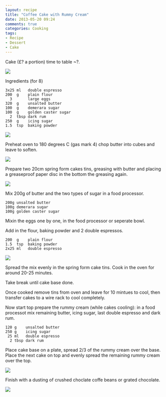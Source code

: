 ```yaml
---
layout: recipe
title: "Coffee Cake with Rummy Cream"
date: 2013-05-20 09:24
comments: true
categories: Cooking
tags: 
- Recipe
- Dessert
- Cake
---
```


Cake (£? a portion) time to table  ~?.

![]( /images/CoffeeCake/morganp-20130518-CoffeeCake-IMG_0822-Cake.jpg )

<!-- more -->

Ingredients (for 8)

    3x25 ml   double espresso
    200  g    plain flour
      3       large eggs
    320  g    unsalted butter
    100  g    demerara sugar
    100  g    golden caster sugar
      2  tbsp dark rum
    250  g    icing sugar
    1.5  tsp  baking powder

![]( /images/CoffeeCake/morganp-20130518-CoffeeCake-IMG_0801-Ingredients.jpg )

Preheat oven to 180 degrees C (gas mark 4)
chop butter into cubes and leave to soften.

![]( /images/CoffeeCake/morganp-20130518-CoffeeCake-IMG_0804-Butter.jpg )

Prepare two 20cm spring form cakes tins, greasing with butter and placing a greaseproof paper disc in the bottom the greasing again.

![]( /images/CoffeeCake/morganp-20130518-CoffeeCake-IMG_0805-Tin.jpg )

Mix 200g of butter and the two types of sugar in a food processor.

    200g unsalted butter
    100g demerara sugar
    100g golden caster sugar
    
Mixin the eggs one by one, in the food processor or seperate bowl.

Add in the flour, baking powder and 2 double espressos.

    200  g    plain flour
    1.5  tsp  baking powder
    2x25 ml   double espresso
    
![]( /images/CoffeeCake/morganp-20130518-CoffeeCake-IMG_0808_mix.jpg )

Spread the mix evenly in the spring form cake tins.
Cook in the oven for around 20-25 minutes.

Take break until cake base done.

Once cooked remove tins from oven and leave for 10 mintues to cool, then transfer cakes to a wire rack to cool completely.

Now start top prepare the rummy cream (while cakes cooling): in a food processot mix remaining butter, icing sugar, last double espresso and dark rum.

    120 g    unsalted butter
    250 g    icing sugar
     25 ml   double espresso 
      2 tbsp dark rum
      
Place cake base on a plate, spread 2/3 of the rummy cream over the base. 
Place the next cake on top and evenly spread the remaining rummy cream over the top.

![]( /images/CoffeeCake/morganp-20130518-CoffeeCake-IMG_0818-Icing.jpg )

Finish with a dusting of crushed choclate coffe beans or grated chocolate.

![]( /images/CoffeeCake/morganp-20130518-CoffeeCake-IMG_0822-Cake.jpg )
